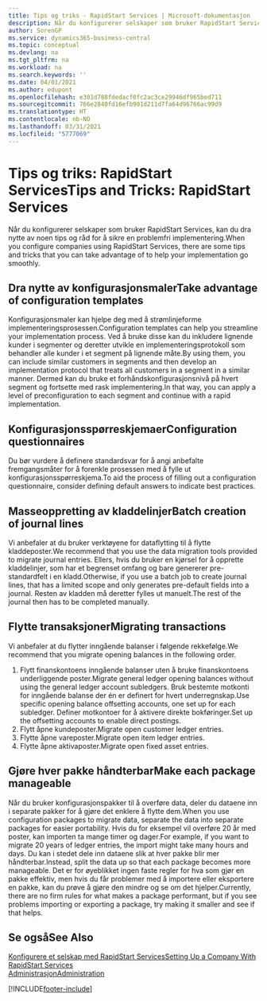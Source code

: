 ```yaml
---
title: Tips og triks - RapidStart Services | Microsoft-dokumentasjon
description: Når du konfigurerer selskaper som bruker RapidStart Services, kan du dra nytte av noen tips og råd for å sikre en problemfri implementering.
author: SorenGP
ms.service: dynamics365-business-central
ms.topic: conceptual
ms.devlang: na
ms.tgt_pltfrm: na
ms.workload: na
ms.search.keywords: ''
ms.date: 04/01/2021
ms.author: edupont
ms.openlocfilehash: e301d788fdedacf0fc2ac3ce29946df965bed711
ms.sourcegitcommit: 766e2840fd16efb901d211d7fa64d96766ac99d9
ms.translationtype: HT
ms.contentlocale: nb-NO
ms.lasthandoff: 03/31/2021
ms.locfileid: "5777069"
---
```

# <a name="tips-and-tricks-rapidstart-services"></a><span data-ttu-id="5d94e-103">Tips og triks: RapidStart Services</span><span class="sxs-lookup"><span data-stu-id="5d94e-103">Tips and Tricks: RapidStart Services</span></span>

<span data-ttu-id="5d94e-104">Når du konfigurerer selskaper som bruker RapidStart Services, kan du dra nytte av noen tips og råd for å sikre en problemfri implementering.</span><span class="sxs-lookup"><span data-stu-id="5d94e-104">When you configure companies using RapidStart Services, there are some tips and tricks that you can take advantage of to help your implementation go smoothly.</span></span>  

## <a name="take-advantage-of-configuration-templates"></a><span data-ttu-id="5d94e-105">Dra nytte av konfigurasjonsmaler</span><span class="sxs-lookup"><span data-stu-id="5d94e-105">Take advantage of configuration templates</span></span>

<span data-ttu-id="5d94e-106">Konfigurasjonsmaler kan hjelpe deg med å strømlinjeforme implementeringsprosessen.</span><span class="sxs-lookup"><span data-stu-id="5d94e-106">Configuration templates can help you streamline your implementation process.</span></span> <span data-ttu-id="5d94e-107">Ved å bruke disse kan du inkludere lignende kunder i segmenter og deretter utvikle en implementeringsprotokoll som behandler alle kunder i et segment på lignende måte.</span><span class="sxs-lookup"><span data-stu-id="5d94e-107">By using them, you can include similar customers in segments and then develop an implementation protocol that treats all customers in a segment in a similar manner.</span></span> <span data-ttu-id="5d94e-108">Dermed kan du bruke et forhåndskonfigurasjonsnivå på hvert segment og fortsette med rask implementering.</span><span class="sxs-lookup"><span data-stu-id="5d94e-108">In that way, you can apply a level of preconfiguration to each segment and continue with a rapid implementation.</span></span>  

## <a name="configuration-questionnaires"></a><span data-ttu-id="5d94e-109">Konfigurasjonsspørreskjemaer</span><span class="sxs-lookup"><span data-stu-id="5d94e-109">Configuration questionnaires</span></span>

<span data-ttu-id="5d94e-110">Du bør vurdere å definere standardsvar for å angi anbefalte fremgangsmåter for å forenkle prosessen med å fylle ut konfigurasjonsspørreskjema.</span><span class="sxs-lookup"><span data-stu-id="5d94e-110">To aid the process of filling out a configuration questionnaire, consider defining default answers to indicate best practices.</span></span>  

## <a name="batch-creation-of-journal-lines"></a><span data-ttu-id="5d94e-111">Masseoppretting av kladdelinjer</span><span class="sxs-lookup"><span data-stu-id="5d94e-111">Batch creation of journal lines</span></span>

<span data-ttu-id="5d94e-112">Vi anbefaler at du bruker verktøyene for dataflytting til å flytte kladdeposter.</span><span class="sxs-lookup"><span data-stu-id="5d94e-112">We recommend that you use the data migration tools provided to migrate journal entries.</span></span> <span data-ttu-id="5d94e-113">Ellers, hvis du bruker en kjørsel for å opprette kladdelinjer, som har et begrenset omfang og bare genererer pre-standardfelt i en kladd.</span><span class="sxs-lookup"><span data-stu-id="5d94e-113">Otherwise, if you use a batch job to create journal lines, that has a limited scope and only generates pre-default fields into a journal.</span></span> <span data-ttu-id="5d94e-114">Resten av kladden må deretter fylles ut manuelt.</span><span class="sxs-lookup"><span data-stu-id="5d94e-114">The rest of the journal then has to be completed manually.</span></span>  

## <a name="migrating-transactions"></a><span data-ttu-id="5d94e-115">Flytte transaksjoner</span><span class="sxs-lookup"><span data-stu-id="5d94e-115">Migrating transactions</span></span>

<span data-ttu-id="5d94e-116">Vi anbefaler at du flytter inngående balanser i følgende rekkefølge.</span><span class="sxs-lookup"><span data-stu-id="5d94e-116">We recommend that you migrate opening balances in the following order.</span></span> <!--Be aware that you cannot insert ledger entries directly. Instead you must use journals to post the journal lines-->

1. <span data-ttu-id="5d94e-117">Flytt finanskontoens inngående balanser uten å bruke finanskontoens underliggende poster.</span><span class="sxs-lookup"><span data-stu-id="5d94e-117">Migrate general ledger opening balances without using the general ledger account subledgers.</span></span> <span data-ttu-id="5d94e-118">Bruk bestemte motkonti for inngående balanse der én er definert for hvert underregnskap.</span><span class="sxs-lookup"><span data-stu-id="5d94e-118">Use specific opening balance offsetting accounts, one set up for each subledger.</span></span> <span data-ttu-id="5d94e-119">Definer motkontoer for å aktivere direkte bokføringer.</span><span class="sxs-lookup"><span data-stu-id="5d94e-119">Set up the offsetting accounts to enable direct postings.</span></span>  
2. <span data-ttu-id="5d94e-120">Flytt åpne kundeposter.</span><span class="sxs-lookup"><span data-stu-id="5d94e-120">Migrate open customer ledger entries.</span></span>  <!--work on these-->
3. <span data-ttu-id="5d94e-121">Flytte åpne vareposter.</span><span class="sxs-lookup"><span data-stu-id="5d94e-121">Migrate open item ledger entries.</span></span>  
4. <span data-ttu-id="5d94e-122">Flytte åpne aktivaposter.</span><span class="sxs-lookup"><span data-stu-id="5d94e-122">Migrate open fixed asset entries.</span></span>  

## <a name="make-each-package-manageable"></a><span data-ttu-id="5d94e-123">Gjøre hver pakke håndterbar</span><span class="sxs-lookup"><span data-stu-id="5d94e-123">Make each package manageable</span></span>

<span data-ttu-id="5d94e-124">Når du bruker konfigurasjonspakker til å overføre data, deler du dataene inn i separate pakker for å gjøre det enklere å flytte dem.</span><span class="sxs-lookup"><span data-stu-id="5d94e-124">When you use configuration packages to migrate data, separate the data into separate packages for easier portability.</span></span> <span data-ttu-id="5d94e-125">Hvis du for eksempel vil overføre 20 år med poster, kan importen ta mange timer og dager.</span><span class="sxs-lookup"><span data-stu-id="5d94e-125">For example, if you want to migrate 20 years of ledger entries, the import might take many hours and days.</span></span> <span data-ttu-id="5d94e-126">Du kan i stedet dele inn dataene slik at hver pakke blir mer håndterbar.</span><span class="sxs-lookup"><span data-stu-id="5d94e-126">Instead, split the data up so that each package becomes more manageable.</span></span> <span data-ttu-id="5d94e-127">Det er for øyeblikket ingen faste regler for hva som gjør en pakke effektiv, men hvis du får problemer med å importere eller eksportere en pakke, kan du prøve å gjøre den mindre og se om det hjelper.</span><span class="sxs-lookup"><span data-stu-id="5d94e-127">Currently, there are no firm rules for what makes a package performant, but if you see problems importing or exporting a package, try making it smaller and see if that helps.</span></span>  

## <a name="see-also"></a><span data-ttu-id="5d94e-128">Se også</span><span class="sxs-lookup"><span data-stu-id="5d94e-128">See Also</span></span>

[<span data-ttu-id="5d94e-129">Konfigurere et selskap med RapidStart Services</span><span class="sxs-lookup"><span data-stu-id="5d94e-129">Setting Up a Company With RapidStart Services</span></span>](admin-set-up-a-company-with-rapidstart.md)  
[<span data-ttu-id="5d94e-130">Administrasjon</span><span class="sxs-lookup"><span data-stu-id="5d94e-130">Administration</span></span>](admin-setup-and-administration.md)  


[!INCLUDE[footer-include](includes/footer-banner.md)]